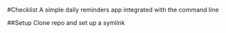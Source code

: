 #Checklist
A simple daily reminders app integrated with the command line

##Setup
Clone repo and set up a symlink
